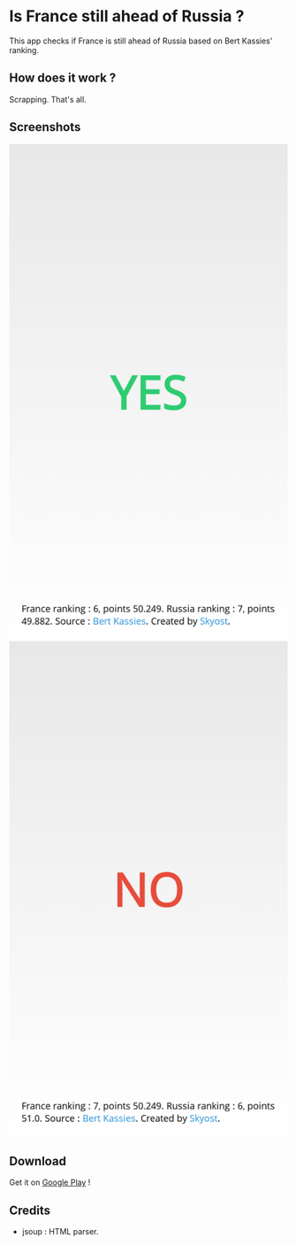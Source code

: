 # Is France still ahead of Russia ?
This app checks if France is still ahead of Russia based on Bert Kassies' ranking.

## How does it work ?
Scrapping. That's all.

## Screenshots
![Screenshot 1](https://github.com/Skyost/isfrancestillaheadofrussia/blob/mobile/screenshots/screen-0.png)
![Screenshot 2](https://github.com/Skyost/isfrancestillaheadofrussia/blob/mobile/screenshots/screen-1.png)

## Download
Get it on [Google Play](https://play.google.com/store/apps/details?id=fr.skyost.algo.isfrancestillaheadofrussia) !

## Credits
* jsoup : HTML parser.